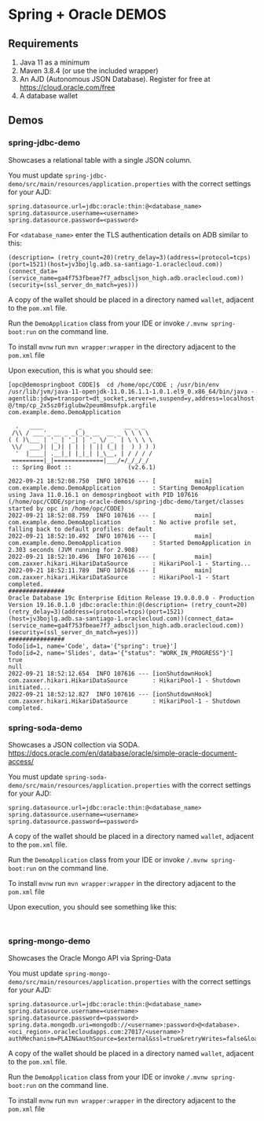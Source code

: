 # Spring + Oracle DEMOS

## Requirements

1. Java 11 as a minimum
2. Maven 3.8.4 (or use the included wrapper)
3. An AJD (Autonomous JSON Database). Register for free at https://cloud.oracle.com/free
4. A database wallet

## Demos

### spring-jdbc-demo

Showcases a relational table with a single JSON column.

You must update `spring-jdbc-demo/src/main/resources/application.properties` with the correct settings for your AJD:

```
spring.datasource.url=jdbc:oracle:thin:@<database_name>
spring.datasource.username=<username>
spring.datasource.password=<password>
```

For `<database_name>` enter the TLS authentication details on ADB similar to this: 

```shell
(description= (retry_count=20)(retry_delay=3)(address=(protocol=tcps)(port=1521)(host=jv3bojlg.adb.sa-santiago-1.oraclecloud.com))(connect_data=(service_name=ga4f753fbeae7f7_adbscljson_high.adb.oraclecloud.com))(security=(ssl_server_dn_match=yes)))
```
A copy of the wallet should be placed in a directory named `wallet`, adjacent to the `pom.xml` file.

Run the `DemoApplication` class from your IDE or invoke `/.mvnw spring-boot:run` on the command line.

To install `mvnw` run `mvn wrapper:wrapper` in the directory adjacent to the `pom.xml` file



Upon execution, this is what you should see: 

```shell
[opc@demospringboot CODE]$  cd /home/opc/CODE ; /usr/bin/env /usr/lib/jvm/java-11-openjdk-11.0.16.1.1-1.0.1.el9_0.x86_64/bin/java -agentlib:jdwp=transport=dt_socket,server=n,suspend=y,address=localhost:40083 @/tmp/cp_2x5sz0figlubw2peum8msufpk.argfile com.example.demo.DemoApplication 

  .   ____          _            __ _ _
 /\\ / ___'_ __ _ _(_)_ __  __ _ \ \ \ \
( ( )\___ | '_ | '_| | '_ \/ _` | \ \ \ \
 \\/  ___)| |_)| | | | | || (_| |  ) ) ) )
  '  |____| .__|_| |_|_| |_\__, | / / / /
 =========|_|==============|___/=/_/_/_/
 :: Spring Boot ::                (v2.6.1)

2022-09-21 18:52:08.750  INFO 107616 --- [           main] com.example.demo.DemoApplication         : Starting DemoApplication using Java 11.0.16.1 on demospringboot with PID 107616 (/home/opc/CODE/spring-oracle-demos/spring-jdbc-demo/target/classes started by opc in /home/opc/CODE)
2022-09-21 18:52:08.759  INFO 107616 --- [           main] com.example.demo.DemoApplication         : No active profile set, falling back to default profiles: default
2022-09-21 18:52:10.492  INFO 107616 --- [           main] com.example.demo.DemoApplication         : Started DemoApplication in 2.303 seconds (JVM running for 2.908)
2022-09-21 18:52:10.496  INFO 107616 --- [           main] com.zaxxer.hikari.HikariDataSource       : HikariPool-1 - Starting...
2022-09-21 18:52:11.789  INFO 107616 --- [           main] com.zaxxer.hikari.HikariDataSource       : HikariPool-1 - Start completed.
################
Oracle Database 19c Enterprise Edition Release 19.0.0.0.0 - Production
Version 19.16.0.1.0 jdbc:oracle:thin:@(description= (retry_count=20)(retry_delay=3)(address=(protocol=tcps)(port=1521)(host=jv3bojlg.adb.sa-santiago-1.oraclecloud.com))(connect_data=(service_name=ga4f753fbeae7f7_adbscljson_high.adb.oraclecloud.com))(security=(ssl_server_dn_match=yes)))
################
Todo[id=1, name='Code', data='{"spring": true}']
Todo[id=2, name='Slides', data='{"status": "WORK_IN_PROGRESS"}']
true
null
2022-09-21 18:52:12.654  INFO 107616 --- [ionShutdownHook] com.zaxxer.hikari.HikariDataSource       : HikariPool-1 - Shutdown initiated...
2022-09-21 18:52:12.827  INFO 107616 --- [ionShutdownHook] com.zaxxer.hikari.HikariDataSource       : HikariPool-1 - Shutdown completed.
```

### spring-soda-demo

Showcases a JSON collection via SODA.
https://docs.oracle.com/en/database/oracle/simple-oracle-document-access/

You must update `spring-soda-demo/src/main/resources/application.properties` with the correct settings for your AJD:

```
spring.datasource.url=jdbc:oracle:thin:@<database_name>
spring.datasource.username=<username>
spring.datasource.password=<password>
```

A copy of the wallet should be placed in a directory named `wallet`, adjacent to the `pom.xml` file.

Run the `DemoApplication` class from your IDE or invoke `/.mvnw spring-boot:run` on the command line.

To install `mvnw` run `mvn wrapper:wrapper` in the directory adjacent to the `pom.xml` file

Upon execution, you should see something like this: 

```shell


```

### spring-mongo-demo

Showcases the Oracle Mongo API via Spring-Data

You must update `spring-mongo-demo/src/main/resources/application.properties` with the correct settings for your AJD:

```
spring.datasource.url=jdbc:oracle:thin:@<database_name>
spring.datasource.username=<username>
spring.datasource.password=<password>
spring.data.mongodb.uri=mongodb://<username>:password>@<database>.<oci_region>.oraclecloudapps.com:27017/<username>?authMechanism=PLAIN&authSource=$external&ssl=true&retryWrites=false&loadBalanced=true
```

A copy of the wallet should be placed in a directory named `wallet`, adjacent to the `pom.xml` file.

Run the `DemoApplication` class from your IDE or invoke `/.mvnw spring-boot:run` on the command line.

To install `mvnw` run `mvn wrapper:wrapper` in the directory adjacent to the `pom.xml` file
